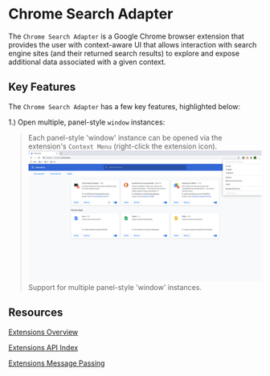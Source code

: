 # Chrome Search Adapter

The `Chrome Search Adapter` is a Google Chrome browser extension that provides the user with context-aware UI that allows interaction with search engine sites (and their returned search results) to explore and expose additional data associated with a given context.

## Key Features

The `Chrome Search Adapter` has a few key features, highlighted below:

1.) Open multiple, panel-style `window` instances:
> Each panel-style 'window' instance can be opened via the extension's `Context Menu` (right-click the extension icon).
![Extension's context-menu](src/extension/assets/context-menu-ui.png)
> Support for multiple panel-style 'window' instances.

## Resources

[Extensions Overview](https://developer.chrome.com/extensions/overview)

[Extensions API Index](https://developer.chrome.com/extensions/api_index)

[Extensions Message Passing](https://developer.chrome.com/extensions/messaging)